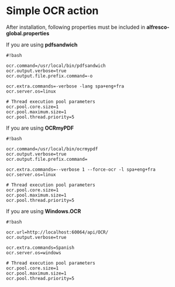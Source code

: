 # Simple OCR action #

After installation, following properties must be included in **alfresco-global.properties**

If you are using **pdfsandwich**

```
#!bash

ocr.command=/usr/local/bin/pdfsandwich
ocr.output.verbose=true
ocr.output.file.prefix.command=-o

ocr.extra.commands=-verbose -lang spa+eng+fra
ocr.server.os=linux

# Thread execution pool parameters
ocr.pool.core.size=1
ocr.pool.maximum.size=1
ocr.pool.thread.priority=5

```

If you are using **OCRmyPDF**

```
#!bash

ocr.command=/usr/local/bin/ocrmypdf
ocr.output.verbose=true
ocr.output.file.prefix.command=

ocr.extra.commands=--verbose 1 --force-ocr -l spa+eng+fra
ocr.server.os=linux

# Thread execution pool parameters
ocr.pool.core.size=1
ocr.pool.maximum.size=1
ocr.pool.thread.priority=5

```

If you are using **Windows.OCR**

```
#!bash

ocr.url=http://localhost:60064/api/OCR/
ocr.output.verbose=true

ocr.extra.commands=Spanish
ocr.server.os=windows

# Thread execution pool parameters
ocr.pool.core.size=1
ocr.pool.maximum.size=1
ocr.pool.thread.priority=5

```
